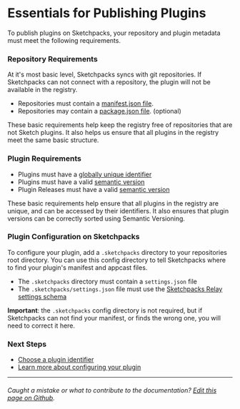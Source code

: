 # Essentials for Publishing Plugins

To publish plugins on Sketchpacks, your repository and plugin metadata must meet
the following requirements.

### Repository Requirements

At it's most basic level, Sketchpacks syncs with git repositories.  If Sketchpacks
can not connect with a repository, the plugin will not be available in the registry.

* Repositories must contain a [manifest.json file](http://developer.sketchapp.com/guides/plugin-bundles/#manifest).
* Repositories may contain a [package.json file](https://github.com/skpm/skpm/blob/master/template/package.json). (optional)

These basic requirements help keep the registry free of repositories that are not
Sketch plugins.  It also helps us ensure that all plugins in the registry meet the
same basic structure.

### Plugin Requirements

* Plugins must have a [globally unique identifier](./identifiers.md)
* Plugins must have a valid [semantic version](http://semver.org/)
* Plugin Releases must have a valid [semantic version](http://semver.org/)

These basic requirements help ensure that all plugins in the registry are unique,
and can be accessed by their identifiers. It also ensures that plugin versions can be
correctly sorted using Semantic Versioning.

### Plugin Configuration on Sketchpacks

To configure your plugin, add a `.sketchpacks` directory to your repositories
root directory. You can use this config directory to tell Sketchpacks where to
find your plugin's manifest and appcast files.

* The `.sketchpacks` directory must contain a `settings.json` file
* The `.sketchpacks/settings.json` file must use the [Sketchpacks Relay settings schema](./settings.md)

**Important**: the `.sketchpacks` config directory is not required, but if Sketchpacks
can not find your manifest, or finds the wrong one, you will need to correct it here.

### Next Steps

* [Choose a plugin identifier](./identifiers.md)
* [Learn more about configuring your plugin](./settings.md)


---

###### Caught a mistake or what to contribute to the documentation? [Edit this page on Github](https://github.com/sketchpacks/docs/blob/master/developers/publishing/essentials.md).
